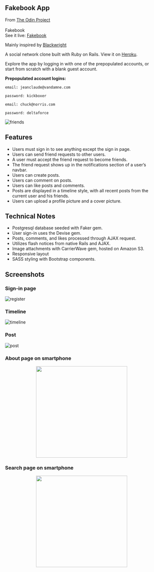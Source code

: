 ## Fakebook App

From [The Odin Project](https://www.theodinproject.com/lessons/final-project)<br/><br/>
Fakebook<br/>
See it live: [Fakebook](https://fm-fakebook.herokuapp.com/)<br/>

Mainly inspired by [Blackwright](https://github.com/blackwright/tracebook)

A social network clone built with Ruby on Rails. View it on [Heroku](https://fm-fakebook.herokuapp.com/).

Explore the app by logging in with one of the prepopulated accounts, or start from scratch with a blank guest account.

**Prepopulated account logins:**

```
email: jeanclaude@vandamne.com

password: kickboxer
```

```
email: chuck@norris.com

password: deltaforce
```

![friends](https://github.com/florianmainguy/fakebook/blob/master/docs/friends.png?raw=true)

## Features

- Users must sign in to see anything except the sign in page.
- Users can send friend requests to other users.
- A user must accept the friend request to become friends.
- The friend request shows up in the notifications section of a user’s navbar.
- Users can create posts.
- Users can comment on posts.
- Users can like posts and comments.
- Posts are displayed in a timeline style, with all recent posts from the current user and his friends.
- Users can upload a profile picture and a cover picture.


## Technical Notes

- Postgresql database seeded with Faker gem.
- User sign-in uses the Devise gem.
- Posts, comments, and likes processed through AJAX request.
- Utilizes flash notices from native Rails and AJAX.
- Image attachments with CarrierWave gem, hosted on Amazon S3.
- Responsive layout
- SASS styling with Bootstrap components.

## Screenshots

### Sign-in page
![register](https://github.com/florianmainguy/fakebook/blob/master/docs/register.png?raw=true)

### Timeline
![timeline](https://github.com/florianmainguy/fakebook/blob/master/docs/timeline.png?raw=true)

### Post
![post](https://github.com/florianmainguy/fakebook/blob/master/docs/post.png?raw=true)

### About page on smartphone
<p align="center">
  <img width="300" src="https://github.com/florianmainguy/fakebook/blob/master/docs/about.png">
</p>

### Search page on smartphone
<p align="center">
  <img width="300" src="https://github.com/florianmainguy/fakebook/blob/master/docs/index.png">
</p>
